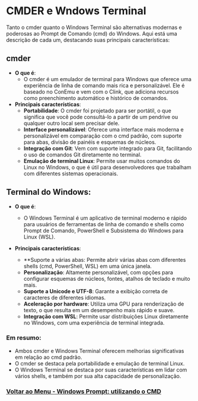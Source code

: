 # CMDER e Wndows Terminal

Tanto o cmder quanto o Windows Terminal são alternativas modernas e poderosas ao Prompt de Comando (cmd) do Windows. Aqui está uma descrição de cada um, destacando suas principais características:

## cmder

- **O que é**:
  - O cmder é um emulador de terminal para Windows que oferece uma experiência de linha de comando mais rica e personalizável. Ele é baseado no ConEmu e vem com o Clink, que adiciona recursos como preenchimento automático e histórico de comandos.
- **Principais características**:
  - **Portabilidade**: O cmder foi projetado para ser portátil, o que significa que você pode consultá-lo a partir de um pendrive ou qualquer outro local sem precisar dele.
  - **Interface personalizável**: Oferece uma interface mais moderna e personalizável em comparação com o cmd padrão, com suporte para abas, divisão de painéis e esquemas de núcleos.
  - **Integração com Git**: Vem com suporte integrado para Git, facilitando o uso de comandos Git diretamente no terminal.
  - **Emulação de terminal Linux**: Permite usar muitos comandos do Linux no Windows, o que é útil para desenvolvedores que trabalham com diferentes sistemas operacionais.

## Terminal do Windows:

- **O que é**:

  - O Windows Terminal é um aplicativo de terminal moderno e rápido para usuários de ferramentas de linha de comando e shells como Prompt de Comando, PowerShell e Subsistema do Windows para Linux (WSL).

- **Principais características**:
  - \*\*Suporte a várias abas: Permite abrir várias abas com diferentes shells (cmd, PowerShell, WSL) em uma única janela.
  - **Personalização**: Altamente personalizável, com opções para configurar esquemas de núcleos, fontes, atalhos de teclado e muito mais.
  - **Suporte a Unicode e UTF-8**: Garante a exibição correta de caracteres de diferentes idiomas.
  - **Aceleração por hardware**: Utiliza uma GPU para renderização de texto, o que resulta em um desempenho mais rápido e suave.
  - **Integração com WSL**: Permite usar distribuições Linux diretamente no Windows, com uma experiência de terminal integrada.

### Em resumo:

- Ambos cmder e Windows Terminal oferecem melhorias significativas em relação ao cmd padrão.
- O cmder se destaca pela portabilidade e emulação de terminal Linux.
- O Windows Terminal se destaca por suas características em lidar com vários shells, e também por sua alta capacidade de personalização.

### [Voltar ao Menu - Windows Prompt: utilizando o CMD](../menu.md)
